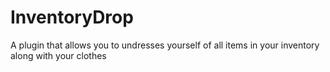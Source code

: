 # InventoryDrop
A plugin that allows you to undresses yourself of all items in your inventory along with your clothes
